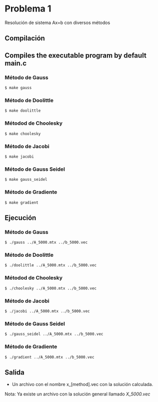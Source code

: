 # Problema 1

Resolución de sistema Ax=b con diversos métodos

## Compilación

## Compiles the executable program by default main.c

### Método de Gauss

```
$ make gauss
```

### Método de Doolittle

```
$ make doolittle
```

### Métodod de Choolesky

```
$ make choolesky
```


### Método de Jacobi

```
$ make jacobi
```

### Método de Gauss Seidel


```
$ make gauss_seidel
```

### Método de Gradiente

```
$ make gradient
```

## Ejecución


### Método de Gauss

```
$ ./gauss ../A_5000.mtx ../b_5000.vec
```

### Método de Doolittle

```
$ ./doolittle ../A_5000.mtx ../b_5000.vec
```

### Métodod de Choolesky

```
$ ./choolesky ../A_5000.mtx ../b_5000.vec
```


### Método de Jacobi

```
$ ./jacobi ../A_5000.mtx ../b_5000.vec
```

### Método de Gauss Seidel


```
$ ./gauss_seidel ../A_5000.mtx ../b_5000.vec
```

### Método de Gradiente

```
$ ./gradient ../A_5000.mtx ../b_5000.vec
```


## Salida

- Un archivo con el nombre x_[method].vec con la solución calculada.

Nota: Ya existe un archivo con la solución general llamado *X_5000.vec*
